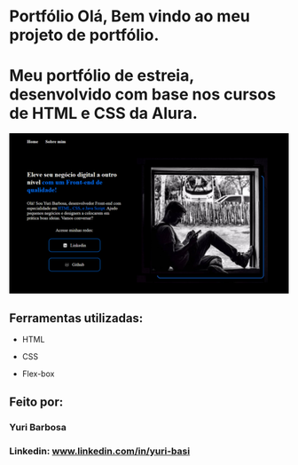 # Portfólio Olá, Bem vindo ao meu projeto de portfólio.

# Meu portfólio de estreia, desenvolvido com base nos cursos de HTML e CSS da Alura.

![image](https://github.com/yuriletras/Portfolio/blob/main/Foto_ap.PNG?raw=true)

## Ferramentas utilizadas:

* HTML

* CSS

* Flex-box

## Feito por:

### Yuri Barbosa

### Linkedin: www.linkedin.com/in/yuri-basi

```
